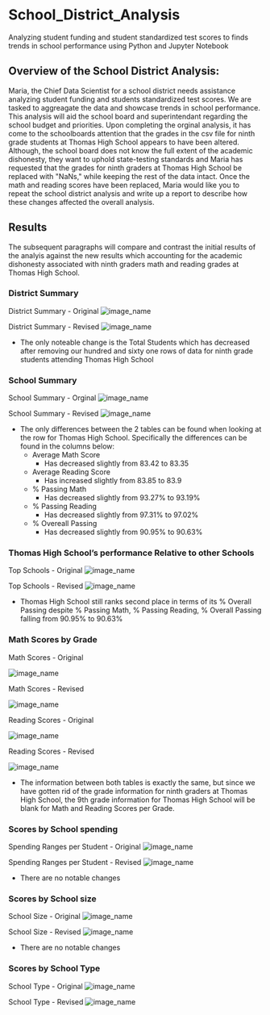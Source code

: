 # School_District_Analysis
Analyzing student funding and student standardized test scores to finds trends in school performance using Python and Jupyter Notebook

## Overview of the School District Analysis:
Maria, the Chief Data Scientist for a school district needs assistance analyzing student funding and students standardized test scores. We are tasked to aggreagate the data and showcase trends in school performance. This analysis will aid the school board and superintendant regarding the school budget and priorities. Upon completing the orginal analysis, it has come to the schoolboards attention that the grades in the csv file for ninth grade students at Thomas High School appears to have been altered. Although, the school board does not know the full extent of the academic dishonesty, they want to uphold state-testing standards and Maria has requested that the grades for ninth graders at Thomas High School be replaced with "NaNs," while keeping the rest of the data intact. Once the math and reading scores have been replaced, Maria would like you to repeat the school district analysis and write up a report to describe how these changes affected the overall analysis.

## Results
The subsequent paragraphs will compare and contrast the initial results of the analyis against the new results which accounting for the academic dishonesty associated with ninth graders math and reading grades at Thomas High School.

### District Summary
District Summary - Original
![image_name](https://github.com/Mugunthan24/School_District_Analysis/blob/main/Resources/District_Summary_Original.PNG)

District Summary - Revised 
![image_name](https://github.com/Mugunthan24/School_District_Analysis/blob/main/Resources/District_Summary_Revised.PNG)

- The only noteable change is the Total Students which has decreased after removing our hundred and sixty one rows of data for ninth grade students attending Thomas High School


### School Summary
School Summary - Orginal
![image_name](https://github.com/Mugunthan24/School_District_Analysis/blob/main/Resources/School_Summary_Original.PNG)

School Summary - Revised
![image_name](https://github.com/Mugunthan24/School_District_Analysis/blob/main/Resources/School_Summary_Revised.PNG)

- The only differences between the 2 tables can be found when looking at the row for Thomas High School. Specifically the differences can be found in the columns below:
    - Average Math Score
        - Has decreased slightly from 83.42 to 83.35
    - Average Reading Score
        - Has increased slightly from 83.85 to 83.9
    - % Passing Math
        - Has decreased slightly from 93.27% to 93.19%
    - % Passing Reading
        - Has decreased slightly from 97.31% to 97.02%
    - % Overeall Passing
        - Has decreased slightly from 90.95% to 90.63%

### Thomas High School’s performance Relative to other Schools
Top Schools - Original
![image_name](https://github.com/Mugunthan24/School_District_Analysis/blob/main/Resources/Top_Schools_Original.PNG)

Top Schools - Revised
![image_name](https://github.com/Mugunthan24/School_District_Analysis/blob/main/Resources/Top_Schools_Revised.PNG)

- Thomas High School still ranks second place in terms of its % Overall Passing despite % Passing Math, % Passing Reading, % Overall Passing falling from 90.95% to 90.63%

### Math Scores by Grade
Math Scores - Original

![image_name](https://github.com/Mugunthan24/School_District_Analysis/blob/main/Resources/Math_Scores_Original.PNG)

Math Scores - Revised

![image_name](https://github.com/Mugunthan24/School_District_Analysis/blob/main/Resources/Math_Scores_Revised.PNG)

Reading Scores - Original

![image_name](https://github.com/Mugunthan24/School_District_Analysis/blob/main/Resources/Reading_Scores_Original.PNG)

Reading Scores - Revised

![image_name](https://github.com/Mugunthan24/School_District_Analysis/blob/main/Resources/Reading_Scores_Revised.PNG)

- The information between both tables is exactly the same, but since we have gotten rid of the grade information for ninth graders at Thomas High School, the 9th grade information for Thomas High School will be blank for Math and Reading Scores per Grade.

### Scores by School spending

Spending Ranges per Student - Original
![image_name](https://github.com/Mugunthan24/School_District_Analysis/blob/main/Resources/Spending%20Ranges%20per%20Student_Original.PNG)

Spending Ranges per Student - Revised
![image_name](https://github.com/Mugunthan24/School_District_Analysis/blob/main/Resources/Spending%20Ranges%20per%20Student_Revised.PNG)

- There are no notable changes

### Scores by School size
School Size - Original
![image_name](https://github.com/Mugunthan24/School_District_Analysis/blob/main/Resources/School%20Size%20Original.PNG)

School Size - Revised
![image_name](https://github.com/Mugunthan24/School_District_Analysis/blob/main/Resources/School%20Size%20Revised.PNG)

- There are no notable changes

### Scores by School Type
School Type - Original
![image_name](https://github.com/Mugunthan24/School_District_Analysis/blob/main/Resources/School%20Type%20Original.PNG)

School Type - Revised
![image_name](https://github.com/Mugunthan24/School_District_Analysis/blob/main/Resources/School%20Type%20Revised.PNG)